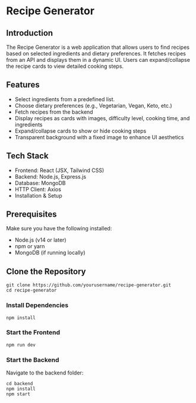 # Recipe Generator  

## Introduction  

The Recipe Generator is a web application that allows users to find recipes based on selected ingredients and dietary preferences. It fetches recipes from an API and displays them in a dynamic UI. Users can expand/collapse the recipe cards to view detailed cooking steps.  

## Features  

* Select ingredients from a predefined list.  
* Choose dietary preferences (e.g., Vegetarian, Vegan, Keto, etc.)  
* Fetch recipes from the backend  
* Display recipes as cards with images, difficulty level, cooking time, and ingredients  
* Expand/collapse cards to show or hide cooking steps  
* Transparent background with a fixed image to enhance UI aesthetics  

## Tech Stack  

* Frontend: React (JSX, Tailwind CSS)  
* Backend: Node.js, Express.js  
* Database: MongoDB  
* HTTP Client: Axios  
* Installation & Setup  

## Prerequisites  

Make sure you have the following installed:    

* Node.js (v14 or later)  
* npm or yarn  
* MongoDB (if running locally)  

## Clone the Repository  

    git clone https://github.com/yourusername/recipe-generator.git
    cd recipe-generator

### Install Dependencies  

    npm install  

### Start the Frontend

    npm run dev  

### Start the Backend  

Navigate to the backend folder:  

    cd backend  
    npm install  
    npm start

